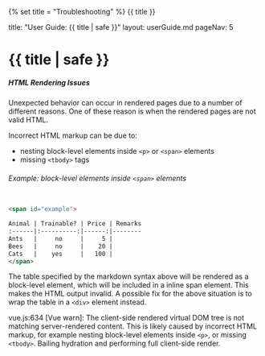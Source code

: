 {% set title = "Troubleshooting" %}
<span id="title" class="d-none">{{ title }}</span>

<frontmatter>
  title: "User Guide: {{ title | safe }}"
  layout: userGuide.md
  pageNav: 5
</frontmatter>

# {{ title | safe }}

##### HTML Rendering Issues

Unexpected behavior can occur in rendered pages due to a number of different reasons. One of these reason is when the rendered pages are not valid HTML.

Incorrect HTML markup can be due to:
- nesting block-level elements inside `<p>` or `<span>` elements
- missing `<tbody>` tags

###### Example: block-level elements inside `<span>` elements
```html

<span id="example">

Animal | Trainable? | Price | Remarks
:------|:----------:|------:|--------
Ants   |     no     |     5 |
Bees   |     no     |    20 |
Cats   |    yes     |   100 |
</span>
```

The table specified by the markdown syntax above will be rendered as a block-level element, which will be included in a inline span element. This makes the HTML output invalid. A possible fix for the above situation is to wrap the table in a `<div>` element instead.

<panel header="Example Underlying Error" type="seamless">

vue.js:634 [Vue warn]: The client-side rendered virtual DOM tree is not matching server-rendered content. This is likely caused by incorrect HTML markup, for example nesting block-level elements inside `<p>`, or missing `<tbody>`. Bailing hydration and performing full client-side render.
</panel>
